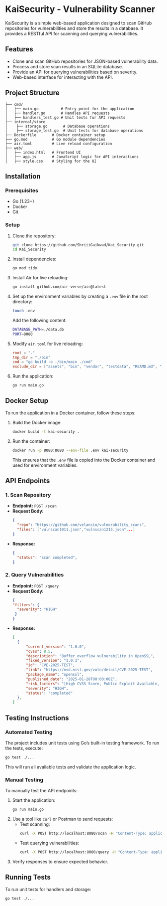 # KaiSecurity - Vulnerability Scanner

KaiSecurity is a simple web-based application designed to scan GitHub repositories for vulnerabilities and store the results in a database. It provides a RESTful API for scanning and querying vulnerabilities.

## Features
- Clone and scan GitHub repositories for JSON-based vulnerability data.
- Process and store scan results in an SQLite database.
- Provide an API for querying vulnerabilities based on severity.
- Web-based interface for interacting with the API.

## Project Structure
```
├── cmd/
│   ├── main.go          # Entry point for the application
│   ├── handler.go       # Handles API requests
│   ├── handlers_test.go # Unit tests for API requests
├── internal/store
│    ├── storage.go       # Database operations
│    ├── storage_test.go  # Unit tests for database operations
├── Dockerfile       # Docker container setup
├── go.mod           # Go module dependencies
├── air.toml         # Live reload configuration
├── web/
│   ├── index.html   # Frontend UI
│   ├── app.js       # JavaScript logic for API interactions
│   ├── style.css    # Styling for the UI
```

## Installation
### Prerequisites
- Go (1.23+)
- Docker
- Git

### Setup
1. Clone the repository:
   ```sh
   git clone https://github.com/ShriiiGaikwad/Kai_Security.git
   cd Kai_Security
   ```

2. Install dependencies:
   ```sh
   go mod tidy
   ```

3. Install Air for live reloading:
   ```sh
   go install github.com/air-verse/air@latest
   ```

4. Set up the environment variables by creating a `.env` file in the root directory:
   ```sh
   touch .env
   ```
   Add the following content:
   ```sh
   DATABASE_PATH=./data.db
   PORT=8080
   ```

5. Modify `air.toml` for live reloading:
   ```toml
   root = "."
   tmp_dir = "./bin"
   cmd = "go build -o ./bin/main ./cmd"
   exclude_dir = ["assets", "bin", "vendor", "testdata", "REAMD.md", "web"]
   ```

6. Run the application:
   ```sh
   go run main.go
   ```

## Docker Setup
To run the application in a Docker container, follow these steps:

1. Build the Docker image:
   ```sh
   docker build -t kai-security .
   ```

2. Run the container:
   ```sh
   docker run -p 8080:8080 --env-file .env kai-security
   ```
   This ensures that the `.env` file is copied into the Docker container and used for environment variables.

## API Endpoints
### 1. Scan Repository
- **Endpoint:** `POST /scan`
- **Request Body:**
  ```json
  {
    "repo": "https://github.com/velancio/vulnerability_scans",
    "files": ["vulnscan1011.json","vulnscan1213.json",..]
  }
  ```
- **Response:**
  ```json
  {
    "status": "Scan completed",
  }
  ```

### 2. Query Vulnerabilities
- **Endpoint:** `POST /query`
- **Request Body:**
  ```json
  {
  "filters": {
    "severity": "HIGH"
   }
  }
  ```
- **Response:**
  ```json
  [
    {
        "current_version": "1.0.0",
        "cvss": 8.5,
        "description": "Buffer overflow vulnerability in OpenSSL",
        "fixed_version": "1.0.1",
        "id": "CVE-2025-TEST",
        "link": "https://nvd.nist.gov/vuln/detail/CVE-2025-TEST",
        "package_name": "openssl",
        "published_date": "2025-01-28T00:00:00Z",
        "risk_factors": "[High CVSS Score, Public Exploit Available, Remote Code Execution]",
        "severity": "HIGH",
        "status": "completed"
    },
  ]
  ```
## Testing Instructions
### Automated Testing
The project includes unit tests using Go’s built-in testing framework. To run the tests, execute:
```sh
go test ./...
```
This will run all available tests and validate the application logic.

### Manual Testing
To manually test the API endpoints:
1. Start the application:
   ```sh
   go run main.go
   ```
2. Use a tool like `curl` or Postman to send requests:
   - Test scanning:
     ```sh
     curl -X POST http://localhost:8080/scan -H "Content-Type: application/json" -d '{"repo": "https://github.com/velancio/vulnerability_scans", "files": ["vulnscan1011.json", "vulnscan1213.json"] }'
     ```
   - Test querying vulnerabilities:
     ```sh
     curl -X POST http://localhost:8080/query -H "Content-Type: application/json" -d '{"filters": {"severity": "HIGH"}}'
     ```
3. Verify responses to ensure expected behavior.


## Running Tests
To run unit tests for handlers and storage:
```sh
go test ./...
```
###